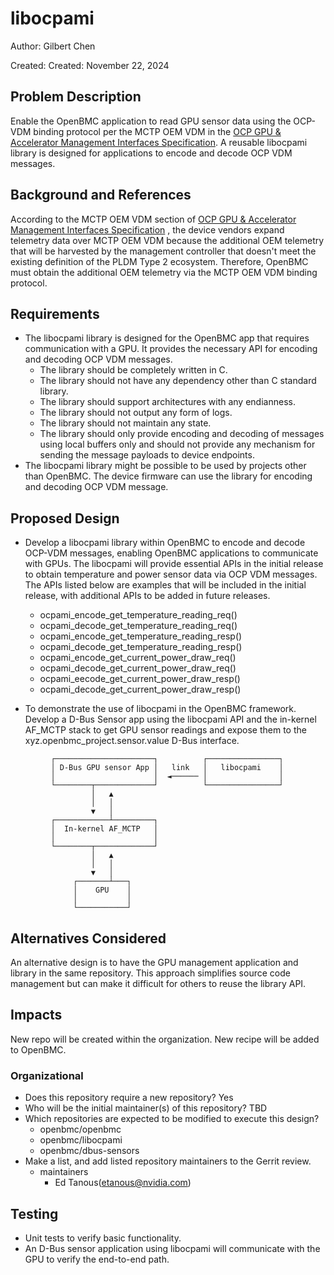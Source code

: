 # libocpami

Author: Gilbert Chen

Created: Created: November 22, 2024

## Problem Description

Enable the OpenBMC application to read GPU sensor data using the OCP-VDM binding
protocol per the MCTP OEM VDM in the
[OCP GPU & Accelerator Management Interfaces Specification](https://www.opencompute.org/documents/ocp-gpu-accelerator-management-interfaces-v0-9-pdf).
A reusable libocpami library is designed for applications to encode and decode
OCP VDM messages.

## Background and References

According to the MCTP OEM VDM section of
[OCP GPU & Accelerator Management Interfaces Specification](https://www.opencompute.org/documents/ocp-gpu-accelerator-management-interfaces-v0-9-pdf)
, the device vendors expand telemetry data over MCTP OEM VDM because the
additional OEM telemetry that will be harvested by the management controller
that doesn't meet the existing definition of the PLDM Type 2 ecosystem.
Therefore, OpenBMC must obtain the additional OEM telemetry via the MCTP OEM VDM
binding protocol.

## Requirements

- The libocpami library is designed for the OpenBMC app that requires
  communication with a GPU. It provides the necessary API for encoding and
  decoding OCP VDM messages.
  - The library should be completely written in C.
  - The library should not have any dependency other than C standard library.
  - The library should support architectures with any endianness.
  - The library should not output any form of logs.
  - The library should not maintain any state.
  - The library should only provide encoding and decoding of messages using
    local buffers only and should not provide any mechanism for sending the
    message payloads to device endpoints.
- The libocpami library might be possible to be used by projects other than
  OpenBMC. The device firmware can use the library for encoding and decoding OCP
  VDM message.

## Proposed Design

- Develop a libocpami library within OpenBMC to encode and decode OCP-VDM
  messages, enabling OpenBMC applications to communicate with GPUs. The
  libocpami will provide essential APIs in the initial release to obtain
  temperature and power sensor data via OCP VDM messages. The APIs listed below
  are examples that will be included in the initial release, with additional
  APIs to be added in future releases.

  - ocpami_encode_get_temperature_reading_req()
  - ocpami_decode_get_temperature_reading_req()
  - ocpami_encode_get_temperature_reading_resp()
  - ocpami_decode_get_temperature_reading_resp()
  - ocpami_encode_get_current_power_draw_req()
  - ocpami_decode_get_current_power_draw_req()
  - ocpami_eecode_get_current_power_draw_resp()
  - ocpami_decode_get_current_power_draw_resp()

- To demonstrate the use of libocpami in the OpenBMC framework. Develop a D-Bus
  Sensor app using the libocpami API and the in-kernel AF_MCTP stack to get GPU
  sensor readings and expose them to the xyz.openbmc_project.sensor.value D-Bus
  interface.

```text
         ┌──────────────────────┐          ┌────────────────┐
         │ D-Bus GPU sensor App │   link   │   libocpami    │
         │                      │  ◄────── │                │
         └────────┬─────────────┘          └────────────────┘
                  │   ▲
                  │   │
                  ▼   │
         ┌────────────┴─────────┐
         │  In-kernel AF_MCTP   │
         │                      │
         └────────┬─────────────┘
                  │   ▲
                  │   │
                  ▼   │
              ┌───────┴───┐
              │    GPU    │
              │           │
              └───────────┘
```

## Alternatives Considered

An alternative design is to have the GPU management application and library in
the same repository. This approach simplifies source code management but can
make it difficult for others to reuse the library API.

## Impacts

New repo will be created within the organization. New recipe will be added to
OpenBMC.

### Organizational

- Does this repository require a new repository? Yes
- Who will be the initial maintainer(s) of this repository? TBD
- Which repositories are expected to be modified to execute this design?
  - openbmc/openbmc
  - openbmc/libocpami
  - openbmc/dbus-sensors
- Make a list, and add listed repository maintainers to the Gerrit review.
  - maintainers
    - Ed Tanous(etanous@nvidia.com)

## Testing

- Unit tests to verify basic functionality.
- An D-Bus sensor application using libocpami will communicate with the GPU to
  verify the end-to-end path.
